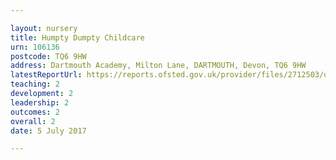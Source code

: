 ```yaml
---

layout: nursery
title: Humpty Dumpty Childcare
urn: 106136
postcode: TQ6 9HW
address: Dartmouth Academy, Milton Lane, DARTMOUTH, Devon, TQ6 9HW
latestReportUrl: https://reports.ofsted.gov.uk/provider/files/2712503/urn/106136.pdf
teaching: 2
development: 2
leadership: 2
outcomes: 2
overall: 2
date: 5 July 2017

---
```

